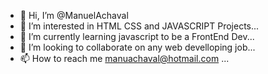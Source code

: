 - 👋 Hi, I’m @ManuelAchaval
- 👀 I’m interested in HTML CSS and JAVASCRIPT Projects...
- 🌱 I’m currently learning javascript to be a FrontEnd Dev...
- 💞️ I’m looking to collaborate on any web develloping job...
- 📫 How to reach me manuachaval@hotmail.com ...

<!---
ManuelAchaval/ManuelAchaval is a ✨ special ✨ repository because its `README.md` (this file) appears on your GitHub profile.
You can click the Preview link to take a look at your changes.
--->
